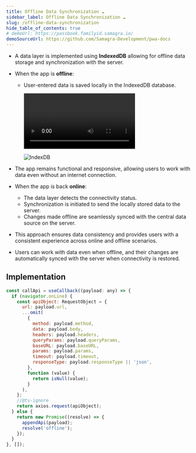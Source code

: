 ```yaml
---
title: Offline Data Synchronization ☁️
sidebar_label: Offline Data Synchronization ☁️
slug: /offline-data-synchronization
hide_table_of_contents: true
# demoUrl: https://passbook.familyid.samagra.io/
demoSourceUrl: https://github.com/Samagra-Development/pwa-docs
---
```


<head>
  <title>Offline Data Synchronization ☁️</title>
  <meta name="description" />
</head>

- A data layer is implemented using **IndexedDB** allowing for offline data storage and synchronization with the server.
- When the app is **offline**:

  - User-entered data is saved locally in the IndexedDB database.

    <video controls>
      <source src="/assets/offline-feedback.mp4" type="video/mp4" />
    </video>

    ![IndexDB](/assets/indexDB.png)

- The app remains functional and responsive, allowing users to work with data even without an internet connection.
- When the app is back **online**:
  - The data layer detects the connectivity status.
  - Synchronization is initiated to send the locally stored data to the server.
  - Changes made offline are seamlessly synced with the central data source on the server.
- This approach ensures data consistency and provides users with a consistent experience across online and offline scenarios.
- Users can work with data even when offline, and their changes are automatically synced with the server when connectivity is restored.

## Implementation

```js
const callApi = useCallback((payload: any) => {
  if (navigator.onLine) {
    const apiObject: RequestObject = {
      url: payload.url,
      ...omit(
        {
          method: payload.method,
          data: payload.body,
          headers: payload.headers,
          queryParams: payload.queryParams,
          baseURL: payload.baseURL,
          params: payload.params,
          timeout: payload.timeout,
          responseType: payload.responseType || 'json',
        },
        function (value) {
          return isNull(value);
        }
      ),
    };
    //@ts-ignore
    return axios.request(apiObject);
  } else {
    return new Promise((resolve) => {
      appendApi(payload);
      resolve('offline');
    });
  }
}, []);
```
